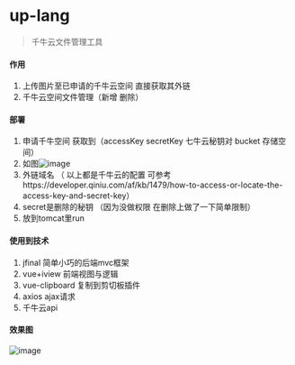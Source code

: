 # up-lang

> 千牛云文件管理工具

#### 作用

1. 上传图片至已申请的千牛云空间 直接获取其外链
2. 千牛云空间文件管理（新增 删除）

#### 部署

1. 申请千牛空间 获取到（accessKey secretKey 七牛云秘钥对  bucket 存储空间）
2. 如图![image](http://cdn.abug123.club/2019-12-23_175159367.png)
3. 外链域名 （ 以上都是千牛云的配置 可参考https://developer.qiniu.com/af/kb/1479/how-to-access-or-locate-the-access-key-and-secret-key） 
4. secret是删除的秘钥 （因为没做权限 在删除上做了一下简单限制）
5. 放到tomcat里run


#### 使用到技术

1. jfinal 简单小巧的后端mvc框架
2. vue+iview 前端视图与逻辑
3. vue-clipboard 复制到剪切板插件
4. axios ajax请求
5. 千牛云api


#### 效果图

![image](http://cdn.abug123.club/2019-12-23_175950546.png)
